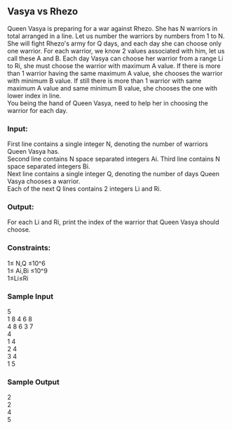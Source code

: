 ## Vasya vs Rhezo
Queen Vasya is preparing for a war against Rhezo. She has N warriors in total arranged in a line. Let us number the warriors by numbers from 1 to N. She will fight Rhezo's army for Q days, and each day she can choose only one warrior.
For each warrior, we know 2 values associated with him, let us call these A and B. Each day Vasya can choose her warrior from a range Li to Ri, she must choose the warrior with maximum A value. If there is more than 1 warrior having the same maximum A value, she chooses the warrior with minimum B value. If still there is more than 1 warrior with same maximum A value and same minimum B value, she chooses the one with lower index in line.<br>
You being the hand of Queen Vasya, need to help her in choosing the warrior for each day.
### Input:
First line contains a single integer N, denoting the number of warriors Queen Vasya has. <br>
Second line contains N space separated integers Ai. Third line contains N space separated integers Bi. <br>
Next line contains a single integer Q, denoting the number of days Queen Vasya chooses a warrior. <br>
Each of the next Q lines contains 2 integers Li and Ri.<br>
### Output:
For each Li and Ri, print the index of the warrior that Queen Vasya should choose.
### Constraints:
1≤ N,Q ≤10^6 <br>
1≤ Ai,Bi ≤10^9 <br>
1≤Li≤Ri <br>
### Sample Input
5 <br>
1 8 4 6 8 <br>
4 8 6 3 7 <br>
4 <br>
1 4 <br>
2 4 <br>
3 4 <br>
1 5 
### Sample Output
2 <br>
2 <br>
4 <br>
5 
